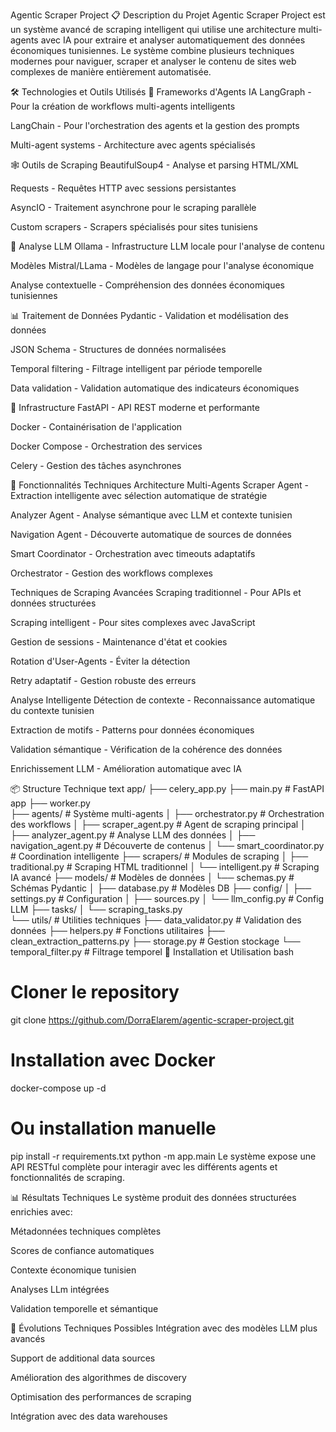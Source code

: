 Agentic Scraper Project
📋 Description du Projet
Agentic Scraper Project est un système avancé de scraping intelligent qui utilise une architecture multi-agents avec IA pour extraire et analyser automatiquement des données économiques tunisiennes. Le système combine plusieurs techniques modernes pour naviguer, scraper et analyser le contenu de sites web complexes de manière entièrement automatisée.

🛠️ Technologies et Outils Utilisés
🤖 Frameworks d'Agents IA
LangGraph - Pour la création de workflows multi-agents intelligents

LangChain - Pour l'orchestration des agents et la gestion des prompts

Multi-agent systems - Architecture avec agents spécialisés

🕸️ Outils de Scraping
BeautifulSoup4 - Analyse et parsing HTML/XML

Requests - Requêtes HTTP avec sessions persistantes

AsyncIO - Traitement asynchrone pour le scraping parallèle

Custom scrapers - Scrapers spécialisés pour sites tunisiens

🧠 Analyse LLM
Ollama - Infrastructure LLM locale pour l'analyse de contenu

Modèles Mistral/LLama - Modèles de langage pour l'analyse économique

Analyse contextuelle - Compréhension des données économiques tunisiennes

📊 Traitement de Données
Pydantic - Validation et modélisation des données

JSON Schema - Structures de données normalisées

Temporal filtering - Filtrage intelligent par période temporelle

Data validation - Validation automatique des indicateurs économiques

🚀 Infrastructure
FastAPI - API REST moderne et performante

Docker - Containérisation de l'application

Docker Compose - Orchestration des services

Celery - Gestion des tâches asynchrones

🎯 Fonctionnalités Techniques
Architecture Multi-Agents
Scraper Agent - Extraction intelligente avec sélection automatique de stratégie

Analyzer Agent - Analyse sémantique avec LLM et contexte tunisien

Navigation Agent - Découverte automatique de sources de données

Smart Coordinator - Orchestration avec timeouts adaptatifs

Orchestrator - Gestion des workflows complexes

Techniques de Scraping Avancées
Scraping traditionnel - Pour APIs et données structurées

Scraping intelligent - Pour sites complexes avec JavaScript

Gestion de sessions - Maintenance d'état et cookies

Rotation d'User-Agents - Éviter la détection

Retry adaptatif - Gestion robuste des erreurs

Analyse Intelligente
Détection de contexte - Reconnaissance automatique du contexte tunisien

Extraction de motifs - Patterns pour données économiques

Validation sémantique - Vérification de la cohérence des données

Enrichissement LLM - Amélioration automatique avec IA

📦 Structure Technique
text
app/
├── celery_app.py
├── main.py                 # FastAPI app
├── worker.py    
├── agents/                 # Système multi-agents
│   ├── orchestrator.py     # Orchestration des workflows
│   ├── scraper_agent.py    # Agent de scraping principal
│   ├── analyzer_agent.py   # Analyse LLM des données
│   ├── navigation_agent.py # Découverte de contenus
│   └── smart_coordinator.py # Coordination intelligente
├── scrapers/               # Modules de scraping
│   ├── traditional.py      # Scraping HTML traditionnel
│   └── intelligent.py      # Scraping IA avancé
├── models/                 # Modèles de données
│   └── schemas.py          # Schémas Pydantic
│   ├── database.py         # Modèles DB
├── config/
│   ├── settings.py         # Configuration
│   ├── sources.py
│   └── llm_config.py       # Config LLM
├── tasks/
│   └── scraping_tasks.py   
└── utils/                  # Utilities techniques
    ├── data_validator.py   # Validation des données
    ├── helpers.py          # Fonctions utilitaires
    ├── clean_extraction_patterns.py
    ├── storage.py          # Gestion stockage
    └── temporal_filter.py  # Filtrage temporel
🚀 Installation et Utilisation
bash
# Cloner le repository
git clone https://github.com/DorraElarem/agentic-scraper-project.git

# Installation avec Docker
docker-compose up -d

# Ou installation manuelle
pip install -r requirements.txt
python -m app.main
Le système expose une API RESTful complète pour interagir avec les différents agents et fonctionnalités de scraping.

📊 Résultats Techniques
Le système produit des données structurées enrichies avec:

Métadonnées techniques complètes

Scores de confiance automatiques

Contexte économique tunisien

Analyses LLm intégrées

Validation temporelle et sémantique

🔮 Évolutions Techniques Possibles
Intégration avec des modèles LLM plus avancés

Support de additional data sources

Amélioration des algorithmes de discovery

Optimisation des performances de scraping

Intégration avec des data warehouses
